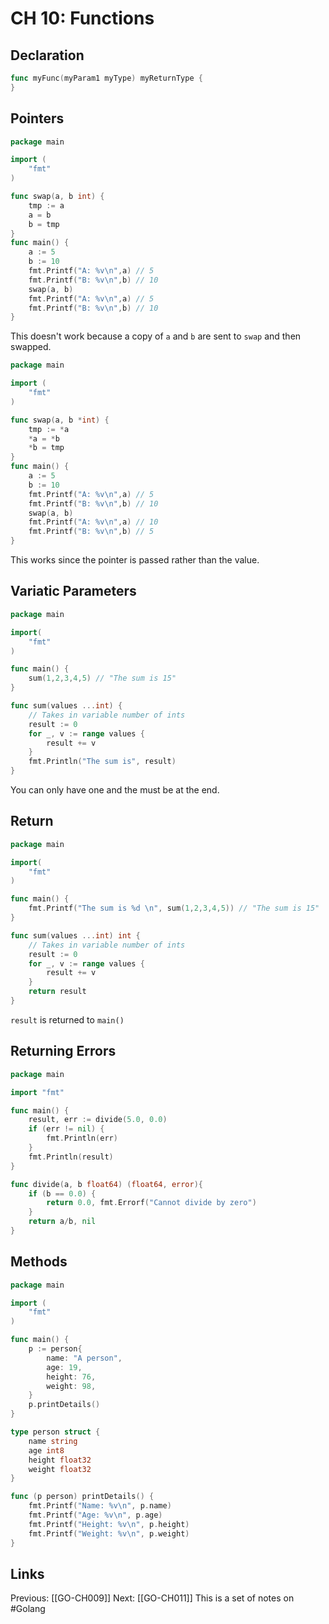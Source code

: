 # CH 10: Functions
## Declaration
```go
func myFunc(myParam1 myType) myReturnType {
}
```

## Pointers
```go
package main

import (
	"fmt"
)

func swap(a, b int) {
	tmp := a
	a = b
	b = tmp
}
func main() {
	a := 5
	b := 10
	fmt.Printf("A: %v\n",a)	// 5
	fmt.Printf("B: %v\n",b) // 10
	swap(a, b)
	fmt.Printf("A: %v\n",a)	// 5
	fmt.Printf("B: %v\n",b)	// 10
}
```
This doesn't work because a copy of ```a``` and ```b``` are
sent to ```swap``` and then swapped.
```go
package main

import (
	"fmt"
)

func swap(a, b *int) {
	tmp := *a
	*a = *b
	*b = tmp
}
func main() {
	a := 5
	b := 10
	fmt.Printf("A: %v\n",a)	// 5
	fmt.Printf("B: %v\n",b) // 10
	swap(a, b)
	fmt.Printf("A: %v\n",a)	// 10
	fmt.Printf("B: %v\n",b)	// 5
}
```
This works since the pointer is passed rather than the value.

## Variatic Parameters
```go
package main

import(
	"fmt"
)

func main() {
	sum(1,2,3,4,5) // "The sum is 15"
}

func sum(values ...int) {
	// Takes in variable number of ints
	result := 0
	for _, v := range values {
		result += v
	}
	fmt.Println("The sum is", result)
}
```
You can only have one and the must be at the end.

## Return
```go
package main

import(
	"fmt"
)

func main() {
	fmt.Printf("The sum is %d \n", sum(1,2,3,4,5)) // "The sum is 15"
}

func sum(values ...int) int {
	// Takes in variable number of ints
	result := 0
	for _, v := range values {
		result += v
	}
	return result
}
```
```result``` is returned to ```main()```

## Returning Errors
```go
package main

import "fmt"

func main() {
	result, err := divide(5.0, 0.0)
	if (err != nil) {
		fmt.Println(err)		
	}
	fmt.Println(result)
}

func divide(a, b float64) (float64, error){
	if (b == 0.0) {
		return 0.0, fmt.Errorf("Cannot divide by zero")
	}
	return a/b, nil
}

```

## Methods
```go
package main

import (
    "fmt"
)

func main() {
    p := person{
        name: "A person",
        age: 19,
        height: 76,
        weight: 98,
    }
    p.printDetails()
}

type person struct {
    name string
    age int8
    height float32
    weight float32
}

func (p person) printDetails() {
    fmt.Printf("Name: %v\n", p.name)
    fmt.Printf("Age: %v\n", p.age)
    fmt.Printf("Height: %v\n", p.height)
    fmt.Printf("Weight: %v\n", p.weight)
}
```

## Links
Previous: [[GO-CH009]]
Next: [[GO-CH011]]
This is a set of notes on #Golang